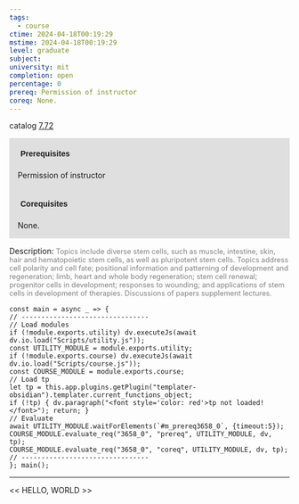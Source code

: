 ```yaml
---
tags:
  - course
ctime: 2024-04-18T00:19:29
mstime: 2024-04-18T00:19:29
level: graduate
subject: 
university: mit
completion: open
percentage: 0
prereq: Permission of instructor
coreq: None.
---
```


catalog [7.72](http://student.mit.edu/catalog/m7a.html#7.72)

<span style="display: block; padding: 15px; background-color: rgb(100, 100, 100, 0.2);"><font id="m_prereq3658_0" style="display: block; font-family: Arial, sans-serif; font-weight: bold; padding: 5px">Prerequisites</font><br><span id="prereq3658_0">Permission of instructor</span></span>
<span style="display: block; padding: 15px; background-color: rgb(100, 100, 100, 0.2);"><font id="m_coreq3658_0" style="display: block; font-family: Arial, sans-serif; font-weight: bold; padding: 5px">Corequisites</font><br><span id="coreq3658_0">None.</span></span>

<font style="">Description:</font>
<font style="color: grey; font-size: 0.8rem;">Topics include diverse stem cells, such as muscle, intestine, skin, hair and hematopoietic stem cells, as well as pluripotent stem cells. Topics address cell polarity and cell fate; positional information and patterning of development and regeneration; limb, heart and whole body regeneration; stem cell renewal; progenitor cells in development; responses to wounding; and applications of stem cells in development of therapies. Discussions of papers supplement lectures.</font>

```dataviewjs
const main = async _ => {
// --------------------------------
// Load modules
if (!module.exports.utility) dv.executeJs(await dv.io.load("Scripts/utility.js"));
const UTILITY_MODULE = module.exports.utility;
if (!module.exports.course) dv.executeJs(await dv.io.load("Scripts/course.js"));
const COURSE_MODULE = module.exports.course;
// Load tp
let tp = this.app.plugins.getPlugin("templater-obsidian").templater.current_functions_object;
if (!tp) { dv.paragraph("<font style='color: red'>tp not loaded!</font>"); return; }
// Evaluate
await UTILITY_MODULE.waitForElements(`#m_prereq3658_0`, {timeout:5});
COURSE_MODULE.evaluate_req("3658_0", "prereq", UTILITY_MODULE, dv, tp);
COURSE_MODULE.evaluate_req("3658_0", "coreq", UTILITY_MODULE, dv, tp);
// --------------------------------
}; main();
```

---

<< HELLO, WORLD >>
